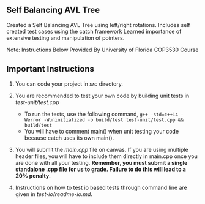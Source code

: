 ## Self Balancing AVL Tree
Created a Self Balancing AVL Tree using left/right rotations.
Includes self created test cases using the catch framework
Learned importance of extensive testing and manipulation of pointers.

Note: Instructions Below Provided By University of Florida COP3530 Course
## Important Instructions

1. You can code your project in *src* directory. 

2. You are recommended to test your own code by building unit tests in *test-unit/test.cpp*
    - To run the tests, use the following command, 
        `g++ -std=c++14 -Werror -Wuninitialized -o build/test test-unit/test.cpp && build/test`
    - You will have to comment main() when unit testing your code because catch uses its own main().

3. You will submit the *main.cpp* file on canvas. If you are using multiple header files, you will have to include them directly in main.cpp once you are done with all your testing. **Remember, you must submit a single standalone .cpp file for us to grade. Failure to do this will lead to a 20% penalty**.

4. Instructions on how to test io based tests through command line are given in *test-io/readme-io.md*.
